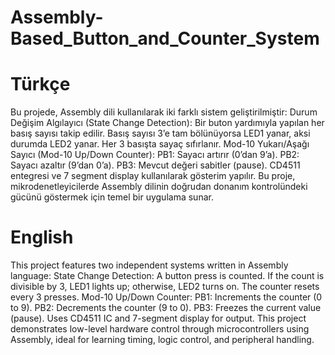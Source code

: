 # Assembly-Based_Button_and_Counter_System
# Türkçe
Bu projede, Assembly dili kullanılarak iki farklı sistem geliştirilmiştir:
    Durum Değişim Algılayıcı (State Change Detection):
    Bir buton yardımıyla yapılan her basış sayısı takip edilir. Basış sayısı 3’e tam bölünüyorsa LED1 yanar, aksi durumda LED2 yanar. Her 3 basışta sayaç sıfırlanır.
    Mod-10 Yukarı/Aşağı Sayıcı (Mod-10 Up/Down Counter):
        PB1: Sayacı artırır (0’dan 9’a).
        PB2: Sayacı azaltır (9’dan 0’a).
        PB3: Mevcut değeri sabitler (pause).
        CD4511 entegresi ve 7 segment display kullanılarak gösterim yapılır.
Bu proje, mikrodenetleyicilerde Assembly dilinin doğrudan donanım kontrolündeki gücünü göstermek için temel bir uygulama sunar.

# English
This project features two independent systems written in Assembly language:
    State Change Detection:
    A button press is counted. If the count is divisible by 3, LED1 lights up; otherwise, LED2 turns on. The counter resets every 3 presses.
    Mod-10 Up/Down Counter:
        PB1: Increments the counter (0 to 9).
        PB2: Decrements the counter (9 to 0).
        PB3: Freezes the current value (pause).
        Uses CD4511 IC and 7-segment display for output.
This project demonstrates low-level hardware control through microcontrollers using Assembly, ideal for learning timing, logic control, and peripheral handling.
